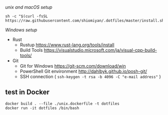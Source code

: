 _unix and macOS setup_

```shell
sh -c "$(curl -fsSL https://raw.githubusercontent.com/shiomiyan/.dotfiles/master/install.sh)"
```

_Windows setup_
- Rust
  - Rustup https://www.rust-lang.org/tools/install
  - Build Tools https://visualstudio.microsoft.com/ja/visual-cpp-build-tools/
- Git
  - Git for Windows https://git-scm.com/download/win
  - PowerShell Git environment http://dahlbyk.github.io/posh-git/
  - SSH connection ( `ssh-keygen -t rsa -b 4096 -C "e-mail address"` )

## test in Docker

```
docker build . --file ./unix.dockerfile -t dotfiles
docker run -it dotfiles /bin/bash
```
